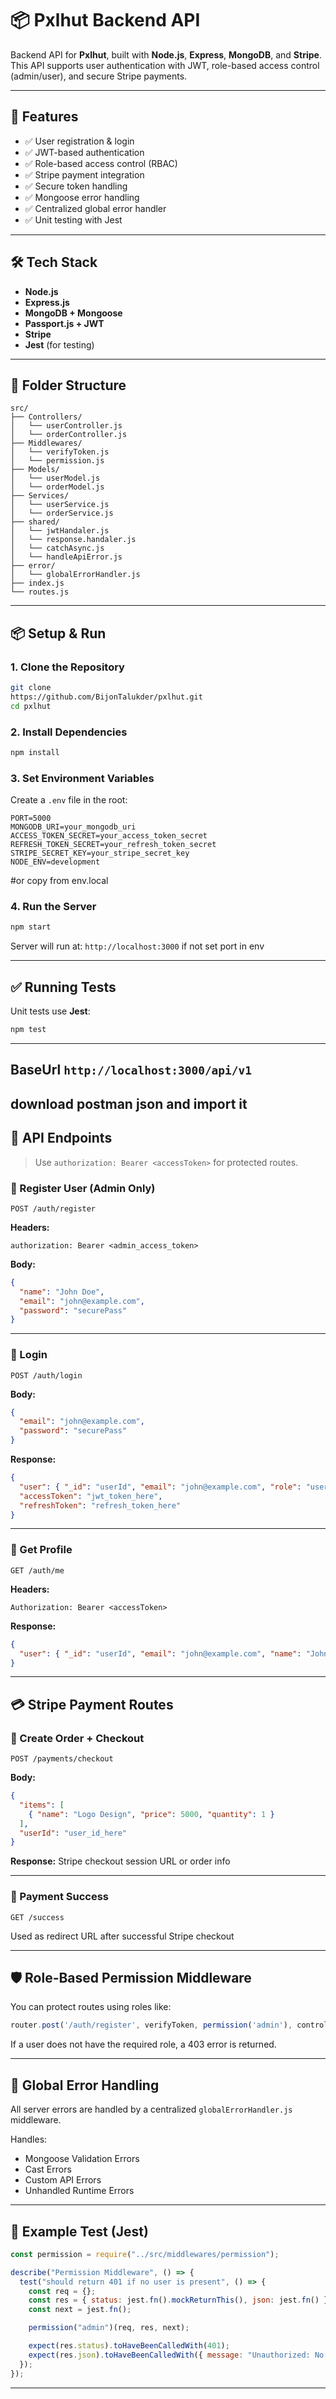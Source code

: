 # 📦 Pxlhut Backend API

Backend API for **Pxlhut**, built with **Node.js**, **Express**, **MongoDB**, and **Stripe**. This API supports user authentication with JWT, role-based access control (admin/user), and secure Stripe payments.


---

## 🚀 Features

- ✅ User registration & login
- ✅ JWT-based authentication
- ✅ Role-based access control (RBAC)
- ✅ Stripe payment integration
- ✅ Secure token handling
- ✅ Mongoose error handling
- ✅ Centralized global error handler
- ✅ Unit testing with Jest

---

## 🛠️ Tech Stack

- **Node.js**
- **Express.js**
- **MongoDB + Mongoose**
- **Passport.js + JWT**
- **Stripe**
- **Jest** (for testing)

---

## 📁 Folder Structure

```
src/
├── Controllers/
│   └── userController.js
│   └── orderController.js
├── Middlewares/
│   └── verifyToken.js
│   └── permission.js
├── Models/
│   └── userModel.js
│   └── orderModel.js
├── Services/
│   └── userService.js
│   └── orderService.js
├── shared/
│   └── jwtHandaler.js
│   └── response.handaler.js
│   └── catchAsync.js
│   └── handleApiError.js
├── error/
│   └── globalErrorHandler.js
├── index.js
└── routes.js
```

---

## 📦 Setup & Run

### 1. Clone the Repository

```bash
git clone 
https://github.com/BijonTalukder/pxlhut.git
cd pxlhut
```

### 2. Install Dependencies

```bash
npm install
```

### 3. Set Environment Variables

Create a `.env` file in the root:

```env
PORT=5000
MONGODB_URI=your_mongodb_uri
ACCESS_TOKEN_SECRET=your_access_token_secret
REFRESH_TOKEN_SECRET=your_refresh_token_secret
STRIPE_SECRET_KEY=your_stripe_secret_key
NODE_ENV=development
```
#or copy from env.local

### 4. Run the Server

```bash
npm start
```

Server will run at: `http://localhost:3000` if not set port in env

---

## ✅ Running Tests

Unit tests use **Jest**:

```bash
npm test
```

---
## BaseUrl `http://localhost:3000/api/v1`


## download postman json and import it
## 🔐 API Endpoints

> Use `authorization: Bearer <accessToken>` for protected routes.

### 🔹 Register User (Admin Only)

```
POST /auth/register
```

**Headers:**
```
authorization: Bearer <admin_access_token>
```

**Body:**
```json
{
  "name": "John Doe",
  "email": "john@example.com",
  "password": "securePass"
}
```

---

### 🔹 Login

```
POST /auth/login
```

**Body:**
```json
{
  "email": "john@example.com",
  "password": "securePass"
}
```

**Response:**
```json
{
  "user": { "_id": "userId", "email": "john@example.com", "role": "user" },
  "accessToken": "jwt_token_here",
  "refreshToken": "refresh_token_here"
}
```

---

### 🔹 Get Profile

```
GET /auth/me
```

**Headers:**
```
Authorization: Bearer <accessToken>
```

**Response:**
```json
{
  "user": { "_id": "userId", "email": "john@example.com", "name": "John Doe" }
}
```

---

## 💳 Stripe Payment Routes

### 🔹 Create Order + Checkout

```
POST /payments/checkout
```

**Body:**
```json
{
  "items": [
    { "name": "Logo Design", "price": 5000, "quantity": 1 }
  ],
  "userId": "user_id_here"
}
```

**Response:**
Stripe checkout session URL or order info

---

### 🔹 Payment Success

```
GET /success
```

Used as redirect URL after successful Stripe checkout

---

## 🛡️ Role-Based Permission Middleware

You can protect routes using roles like:

```js
router.post('/auth/register', verifyToken, permission('admin'), controllerFn);
```

If a user does not have the required role, a 403 error is returned.

---

## 🐞 Global Error Handling

All server errors are handled by a centralized `globalErrorHandler.js` middleware.

Handles:
- Mongoose Validation Errors
- Cast Errors
- Custom API Errors
- Unhandled Runtime Errors

---

## 🧪 Example Test (Jest)

```js
const permission = require("../src/middlewares/permission");

describe("Permission Middleware", () => {
  test("should return 401 if no user is present", () => {
    const req = {};
    const res = { status: jest.fn().mockReturnThis(), json: jest.fn() };
    const next = jest.fn();

    permission("admin")(req, res, next);

    expect(res.status).toHaveBeenCalledWith(401);
    expect(res.json).toHaveBeenCalledWith({ message: "Unauthorized: No user found" });
  });
});
```

---

